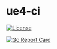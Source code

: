 # ue4-ci
[![License](https://img.shields.io/github/license/eddiebeazer/ue4-ci?color=blue)](https://opensource.org/licenses/Apache-2.0) 

[![Go Report Card](https://goreportcard.com/badge/github.com/eddiebeazer/ue4-ci)](https://goreportcard.com/report/github.com/eddiebeazer/ue4-ci)
